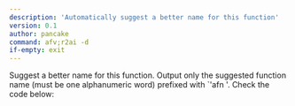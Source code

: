 ```yaml
---
description: 'Automatically suggest a better name for this function'
version: 0.1
author: pancake
command: afv;r2ai -d
if-empty: exit
---
```

Suggest a better name for this function. Output only the suggested function name (must be one alphanumeric word) prefixed with `'afn '. Check the code below: